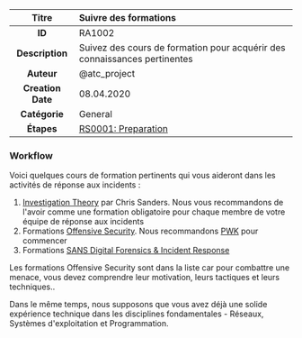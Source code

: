 | Titre                       | Suivre des formations         |
|:---------------------------:|:--------------------|
| **ID**                      | RA1002            |
| **Description**             | Suivez des cours de formation pour acquérir des connaissances pertinentes   |
| **Auteur**                  | @atc_project        |
| **Creation Date**           | 08.04.2020 |
| **Catégorie**                | General      |
| **Étapes**                   |[RS0001: Preparation](../Response_Stages/RS0001.md)| 

### Workflow

Voici quelques cours de formation pertinents qui vous aideront dans les activités de réponse aux incidents :  

1. [Investigation Theory](https://chrissanders.org/training/investigationtheory/) par Chris Sanders. Nous vous recommandons de l'avoir comme une formation obligatoire pour chaque membre de votre équipe de réponse aux incidents  
2. Formations [Offensive Security](https://www.offensive-security.com/courses-and-certifications/). Nous recommandons [PWK](https://www.offensive-security.com/pwk-oscp/) pour commencer  
3. Formations [SANS Digital Forensics & Incident Response](https://digital-forensics.sans.org/training/courses)   

Les formations Offensive Security sont dans la liste car pour combattre une menace, vous devez comprendre leur motivation, leurs tactiques et leurs techniques.. 

Dans le même temps, nous supposons que vous avez déjà une solide expérience technique dans les disciplines fondamentales - Réseaux, Systèmes d'exploitation et Programmation.  
